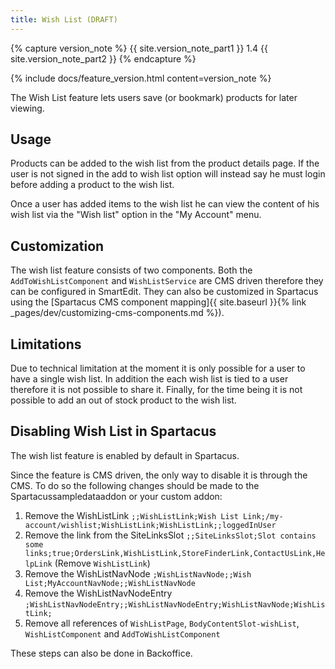 ```yaml
---
title: Wish List (DRAFT)
---
```


{% capture version_note %}
{{ site.version_note_part1 }} 1.4 {{ site.version_note_part2 }}
{% endcapture %}

{% include docs/feature_version.html content=version_note %}

The Wish List feature lets users save (or bookmark) products for later viewing.

## Usage

Products can be added to the wish list from the product details page. If the user is not signed in the add to wish list option will instead say he must login before adding a product to the wish list.

Once a user has added items to the wish list he can view the content of his wish list via the "Wish list" option in the "My Account" menu.

## Customization

The wish list feature consists of two components. Both the `AddToWishListComponent` and `WishListService` are CMS driven therefore they can be configured in SmartEdit. They can also be customized in Spartacus using the [Spartacus CMS component mapping]{{ site.baseurl }}{% link _pages/dev/customizing-cms-components.md %}).

## Limitations

Due to technical limitation at the moment it is only possible for a user to have a single wish list. In addition the each wish list is tied to a user therefore it is not possible to share it. Finally, for the time being it is not possible to add an out of stock product to the wish list.

## Disabling Wish List in Spartacus

The wish list feature is enabled by default in Spartacus.

Since the feature is CMS driven, the only way to disable it is through the CMS. To do so the following changes should be made to the Spartacussampledataaddon or your custom addon:

1. Remove the WishListLink
   `;;WishListLink;Wish List Link;/my-account/wishlist;WishListLink;WishListLink;;loggedInUser`
2. Remove the link from the SiteLinksSlot
   `;;SiteLinksSlot;Slot contains some links;true;OrdersLink,WishListLink,StoreFinderLink,ContactUsLink,HelpLink` (Remove `WishListLink`)
3. Remove the WishListNavNode
   `;WishListNavNode;;Wish List;MyAccountNavNode;;WishListNavNode`
4. Remove the WishListNavNodeEntry
   `;WishListNavNodeEntry;;WishListNavNodeEntry;WishListNavNode;WishListLink;`
5. Remove all references of `WishListPage`, `BodyContentSlot-wishList`, `WishListComponent` and `AddToWishListComponent`

These steps can also be done in Backoffice.
